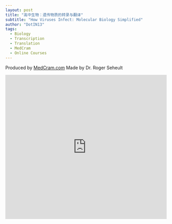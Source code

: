 ```yaml
---
layout: post
title: "高中生物：遗传物质的转录与翻译"
subtitle: "How Viruses Infect: Molecular Biology Simplified"
author: "DotIN13"
tags:
  - Biology
  - Transcription
  - Translation
  - MedCram
  - Online Courses
---
```

Produced by [MedCram.com](https://www.medcram.com/)
Made by Dr. Roger Seheult
<iframe frameborder="0" src="https://v.qq.com/txp/iframe/player.html?vid=o0930s507wb" height="450" width="100%" allowFullScreen="true"></iframe>